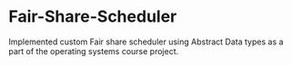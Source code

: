 # Fair-Share-Scheduler
Implemented custom Fair share scheduler using Abstract Data types as a part of the operating systems course project.
